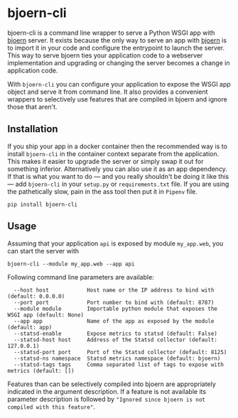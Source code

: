 # bjoern-cli

bjoern-cli is a command line wrapper to serve a Python WSGI app with [bjoern][] server.
It exists because the only way to serve an app with [bjoern][] is to import it in your code and configure the entrypoint to launch the server. This way to serve bjoern ties your application code to a webserver implementation and upgrading or changing the server becomes a change in application code.

With `bjoern-cli` you can configure your application to expose the WSGI app object and serve it from command line. It also provides a convenient wrappers to selectively use features that are compiled in bjoern and ignore those that aren't.

## Installation

If you ship your app in a docker container then the recommended way is to install `bjoern-cli` in the container context separate from the application. This makes it easier to upgrade the server or simply swap it out for something inferior.
Alternatively you can also use it as an app dependency. If that is what you want to do — and you really shouldn't be doing it like this — add `bjoern-cli` in your `setup.py` or `requirements.txt` file. If you are using the pathetically slow, pain in the ass tool then put it in `Pipenv` file.

```shell script
pip install bjoern-cli
```


## Usage

Assuming that your application `api` is exposed by module `my_app.web`, you can start the server with

```shell script
bjoern-cli --module my_app.web --app api
```

Following command line parameters are available:

```
  --host host            Host name or the IP address to bind with (default: 0.0.0.0)
  --port port            Port number to bind with (default: 8787)
  --module module        Importable python module that exposes the WSGI app (default: None)
  --app app              Name of the app as exposed by the module (default: app)
  --statsd-enable        Expose metrics to statsd (default: False)
  --statsd-host host     Address of the Statsd collector (default: 127.0.0.1)
  --statsd-port port     Port of the Statsd collector (default: 8125)
  --statsd-ns namespace  Statsd metrics namespace (default: bjoern)
  --statsd-tags tags     Comma separated list of tags to expose with metrics (default: [])
```

Features than can be selectively compiled into bjoern are appropriately indicated in the argument description. If a feature is not available its parameter description is followed by `"Ignored since bjoern is not compiled with this feature"`.


[bjoern]: https://github.com/jonashaag/bjoern
